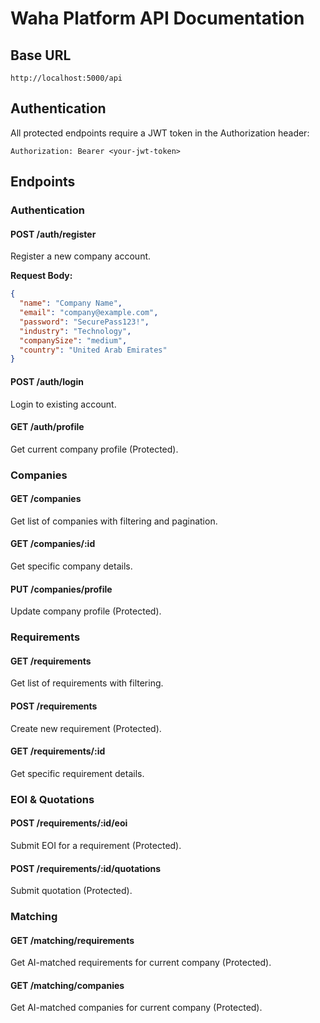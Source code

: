 # Waha Platform API Documentation

## Base URL
```
http://localhost:5000/api
```

## Authentication
All protected endpoints require a JWT token in the Authorization header:
```
Authorization: Bearer <your-jwt-token>
```

## Endpoints

### Authentication

#### POST /auth/register
Register a new company account.

**Request Body:**
```json
{
  "name": "Company Name",
  "email": "company@example.com",
  "password": "SecurePass123!",
  "industry": "Technology",
  "companySize": "medium",
  "country": "United Arab Emirates"
}
```

#### POST /auth/login
Login to existing account.

#### GET /auth/profile
Get current company profile (Protected).

### Companies

#### GET /companies
Get list of companies with filtering and pagination.

#### GET /companies/:id
Get specific company details.

#### PUT /companies/profile
Update company profile (Protected).

### Requirements

#### GET /requirements
Get list of requirements with filtering.

#### POST /requirements
Create new requirement (Protected).

#### GET /requirements/:id
Get specific requirement details.

### EOI & Quotations

#### POST /requirements/:id/eoi
Submit EOI for a requirement (Protected).

#### POST /requirements/:id/quotations
Submit quotation (Protected).

### Matching

#### GET /matching/requirements
Get AI-matched requirements for current company (Protected).

#### GET /matching/companies
Get AI-matched companies for current company (Protected).